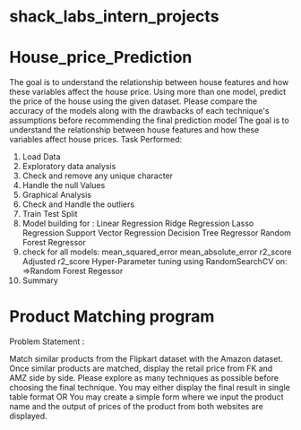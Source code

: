 # shack_labs_intern_projects

# House_price_Prediction
The goal is to understand the relationship between house features and how these variables affect the house price. Using more than one model, predict the price of the house using the given dataset. Please compare the accuracy of the models along with the drawbacks of each technique's assumptions before recommending the final prediction model
The goal is to understand the relationship between house features and how these variables affect house prices. 
Task Performed: 
1. Load Data 
2. Exploratory data analysis 
3. Check and remove any unique character 
4. Handle the null Values 
5. Graphical Analysis 
6. Check and Handle the outliers
 7. Train Test Split 
8. Model building for :
Linear Regression
Ridge Regression
Lasso Regression
Support Vector Regression
Decision Tree Regressor
Random Forest Regressor 
9. check for all models:
mean_squared_error
mean_absolute_error
r2_score
Adjusted r2_score
Hyper-Parameter tuning using RandomSearchCV on:
  =>Random Forest Regessor   
 10. Summary

# Product Matching program

Problem Statement :

Match similar products from the Flipkart dataset with the Amazon dataset. Once similar products are matched, display the retail price from FK and AMZ side by side. Please explore as many techniques as possible before choosing the final technique. You may either display the final result in single table format OR You may create a simple form where we input the product name and the output of prices of the product from both websites are displayed.
